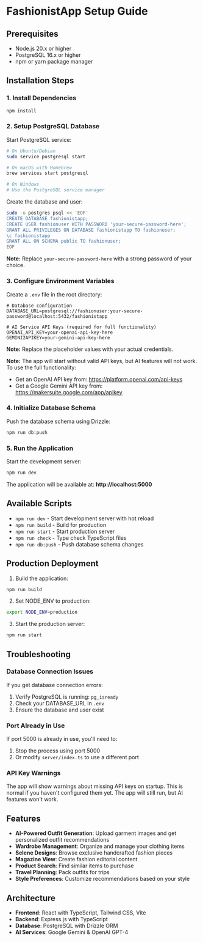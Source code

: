 # FashionistApp Setup Guide

## Prerequisites

- Node.js 20.x or higher
- PostgreSQL 16.x or higher
- npm or yarn package manager

## Installation Steps

### 1. Install Dependencies

```bash
npm install
```

### 2. Setup PostgreSQL Database

Start PostgreSQL service:
```bash
# On Ubuntu/Debian
sudo service postgresql start

# On macOS with Homebrew
brew services start postgresql

# On Windows
# Use the PostgreSQL service manager
```

Create the database and user:
```bash
sudo -u postgres psql << 'EOF'
CREATE DATABASE fashionistapp;
CREATE USER fashionuser WITH PASSWORD 'your-secure-password-here';
GRANT ALL PRIVILEGES ON DATABASE fashionistapp TO fashionuser;
\c fashionistapp
GRANT ALL ON SCHEMA public TO fashionuser;
EOF
```

**Note:** Replace `your-secure-password-here` with a strong password of your choice.

### 3. Configure Environment Variables

Create a `.env` file in the root directory:

```env
# Database configuration
DATABASE_URL=postgresql://fashionuser:your-secure-password@localhost:5432/fashionistapp

# AI Service API Keys (required for full functionality)
OPENAI_API_KEY=your-openai-api-key-here
GEMINI2APIKEY=your-gemini-api-key-here
```

**Note:** Replace the placeholder values with your actual credentials.

**Note:** The app will start without valid API keys, but AI features will not work. To use the full functionality:
- Get an OpenAI API key from: https://platform.openai.com/api-keys
- Get a Google Gemini API key from: https://makersuite.google.com/app/apikey

### 4. Initialize Database Schema

Push the database schema using Drizzle:
```bash
npm run db:push
```

### 5. Run the Application

Start the development server:
```bash
npm run dev
```

The application will be available at: **http://localhost:5000**

## Available Scripts

- `npm run dev` - Start development server with hot reload
- `npm run build` - Build for production
- `npm run start` - Start production server
- `npm run check` - Type check TypeScript files
- `npm run db:push` - Push database schema changes

## Production Deployment

1. Build the application:
```bash
npm run build
```

2. Set NODE_ENV to production:
```bash
export NODE_ENV=production
```

3. Start the production server:
```bash
npm run start
```

## Troubleshooting

### Database Connection Issues

If you get database connection errors:
1. Verify PostgreSQL is running: `pg_isready`
2. Check your DATABASE_URL in `.env`
3. Ensure the database and user exist

### Port Already in Use

If port 5000 is already in use, you'll need to:
1. Stop the process using port 5000
2. Or modify `server/index.ts` to use a different port

### API Key Warnings

The app will show warnings about missing API keys on startup. This is normal if you haven't configured them yet. The app will still run, but AI features won't work.

## Features

- **AI-Powered Outfit Generation**: Upload garment images and get personalized outfit recommendations
- **Wardrobe Management**: Organize and manage your clothing items
- **Selene Designs**: Browse exclusive handcrafted fashion pieces
- **Magazine View**: Create fashion editorial content
- **Product Search**: Find similar items to purchase
- **Travel Planning**: Pack outfits for trips
- **Style Preferences**: Customize recommendations based on your style

## Architecture

- **Frontend**: React with TypeScript, Tailwind CSS, Vite
- **Backend**: Express.js with TypeScript
- **Database**: PostgreSQL with Drizzle ORM
- **AI Services**: Google Gemini & OpenAI GPT-4
